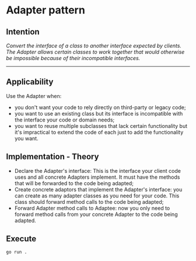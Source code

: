 # Adapter pattern

## Intention

*Convert the interface of a class to another interface expected by clients. The Adapter allows certain classes to work together that would otherwise be impossible because of their incompatible interfaces.*

---

## Applicability

Use the Adapter when:
* you don't want your code to rely directly on third-party or legacy code;
* you want to use an existing class but its interface is incompatible with the interface your code or domain needs;
* you want to reuse multiple subclasses that lack certain functionality but it's impractical to extend the code of each just to add the functionality you want.

## Implementation - Theory

- Declare the Adapter's interface: This is the interface your client code uses and all concrete Adapters implement. It must have the methods that will be forwarded to the code being adapted;
- Create concrete adaptors that implement the Adapter's interface: you can create as many adapter classes as you need for your code. This class should forward method calls to the code being adapted;
- Forward Adapter method calls to Adaptee: now you only need to forward method calls from your concrete Adapter to the code being adapted.

## Execute

`go run .`